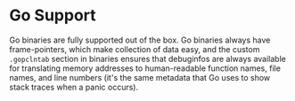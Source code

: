 # Go Support

Go binaries are fully supported out of the box. Go binaries always have frame-pointers, which make collection of data easy, and the custom `.gopclntab` section in binaries ensures that debuginfos are always available for translating memory addresses to human-readable function names, file names, and line numbers (it's the same metadata that Go uses to show stack traces when a panic occurs).
